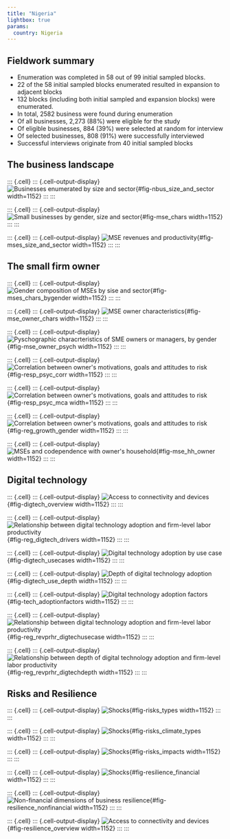 ```yaml
---
title: "Nigeria"
lightbox: true
params:
  country: Nigeria
---
```







## Fieldwork summary

  * Enumeration was completed in 58 out of 99 initial sampled blocks.
  * 22 of the 58 initial sampled blocks enumerated resulted in expansion to adjacent blocks
  * 132 blocks (including both initial sampled and expansion blocks) were enumerated. 
  * In total, 2582 business were found during enumeration
  * Of all businesses, 2\,273 \(88%\) were eligible for the study
  * Of eligible businesses, 884 \(39%\) were selected at random for interview
  * Of selected businesses, 808 \(91%\) were successfully interviewed 
  * Successful interviews originate from 40 initial sampled blocks

## The business landscape 

::: {.cell}
::: {.cell-output-display}
![Businesses enumerated by size and sector](Nigeria_analysis_files/figure-html/fig-nbus_size_and_sector-1.png){#fig-nbus_size_and_sector width=1152}
:::
:::

::: {.cell}
::: {.cell-output-display}
![Small businesses by gender, size and sector](Nigeria_analysis_files/figure-html/fig-mse_chars-1.png){#fig-mse_chars width=1152}
:::
:::


::: {.cell}
::: {.cell-output-display}
![MSE revenues and productivity](Nigeria_analysis_files/figure-html/fig-mses_size_and_sector-1.png){#fig-mses_size_and_sector width=1152}
:::
:::

## The small firm owner

::: {.cell}
::: {.cell-output-display}
![Gender composition of MSEs by sise and sector](Nigeria_analysis_files/figure-html/fig-mses_chars_bygender-1.png){#fig-mses_chars_bygender width=1152}
:::
:::

::: {.cell}
::: {.cell-output-display}
![MSE owner characteristics](Nigeria_analysis_files/figure-html/fig-mse_owner_chars-1.png){#fig-mse_owner_chars width=1152}
:::
:::

::: {.cell}
::: {.cell-output-display}
![Pyschographic characrteristics of SME owners or managers, by gender](Nigeria_analysis_files/figure-html/fig-mse_owner_psych-1.png){#fig-mse_owner_psych width=1152}
:::
:::

::: {.cell}
::: {.cell-output-display}
![Correlation between owner's motivations, goals and attitudes to risk](Nigeria_analysis_files/figure-html/fig-resp_psyc_corr-1.png){#fig-resp_psyc_corr width=1152}
:::
:::

::: {.cell}
::: {.cell-output-display}
![Correlation between owner's motivations, goals and attitudes to risk](Nigeria_analysis_files/figure-html/fig-resp_psyc_mca-1.png){#fig-resp_psyc_mca width=1152}
:::
:::

::: {.cell}
::: {.cell-output-display}
![Correlation between owner's motivations, goals and attitudes to risk](Nigeria_analysis_files/figure-html/fig-reg_growth_gender-1.png){#fig-reg_growth_gender width=1152}
:::
:::

::: {.cell}
::: {.cell-output-display}
![MSEs and codependence with owner's household](Nigeria_analysis_files/figure-html/fig-mse_hh_owner-1.png){#fig-mse_hh_owner width=1152}
:::
:::

## Digital technology 

::: {.cell}
::: {.cell-output-display}
![Access to connectivity and devices](Nigeria_analysis_files/figure-html/fig-digtech_overview-1.png){#fig-digtech_overview width=1152}
:::
:::


::: {.cell}
::: {.cell-output-display}
![Relationship between digital technology adoption and firm-level labor productivity](Nigeria_analysis_files/figure-html/fig-reg_digtech_drivers-1.png){#fig-reg_digtech_drivers width=1152}
:::
:::

::: {.cell}
::: {.cell-output-display}
![Digital technology adoption by use case](Nigeria_analysis_files/figure-html/fig-digtech_usecases-1.png){#fig-digtech_usecases width=1152}
:::
:::

::: {.cell}
::: {.cell-output-display}
![Depth of digital technology adoption](Nigeria_analysis_files/figure-html/fig-digtech_use_depth-1.png){#fig-digtech_use_depth width=1152}
:::
:::

::: {.cell}
::: {.cell-output-display}
![Digital technology adoption factors](Nigeria_analysis_files/figure-html/fig-tech_adoptionfactors-1.png){#fig-tech_adoptionfactors width=1152}
:::
:::

::: {.cell}
::: {.cell-output-display}
![Relationship between digital technology adoption and firm-level labor productivity](Nigeria_analysis_files/figure-html/fig-reg_revprhr_digtechusecase-1.png){#fig-reg_revprhr_digtechusecase width=1152}
:::
:::


::: {.cell}
::: {.cell-output-display}
![Relationship between depth of digital technology adoption and firm-level labor productivity](Nigeria_analysis_files/figure-html/fig-reg_revprhr_digtechdepth-1.png){#fig-reg_revprhr_digtechdepth width=1152}
:::
:::

## Risks and Resilience

::: {.cell}
::: {.cell-output-display}
![Shocks ](Nigeria_analysis_files/figure-html/fig-risks_types-1.png){#fig-risks_types width=1152}
:::
:::

::: {.cell}
::: {.cell-output-display}
![Shocks ](Nigeria_analysis_files/figure-html/fig-risks_climate_types-1.png){#fig-risks_climate_types width=1152}
:::
:::

::: {.cell}
::: {.cell-output-display}
![Shocks ](Nigeria_analysis_files/figure-html/fig-risks_impacts-1.png){#fig-risks_impacts width=1152}
:::
:::

::: {.cell}
::: {.cell-output-display}
![Shocks ](Nigeria_analysis_files/figure-html/fig-resilience_financial-1.png){#fig-resilience_financial width=1152}
:::
:::

::: {.cell}
::: {.cell-output-display}
![Non-financial dimensions of business resilience](Nigeria_analysis_files/figure-html/fig-resilience_nonfinancial-1.png){#fig-resilience_nonfinancial width=1152}
:::
:::


::: {.cell}
::: {.cell-output-display}
![Access to connectivity and devices](Nigeria_analysis_files/figure-html/fig-resilience_overview-1.png){#fig-resilience_overview width=1152}
:::
:::

